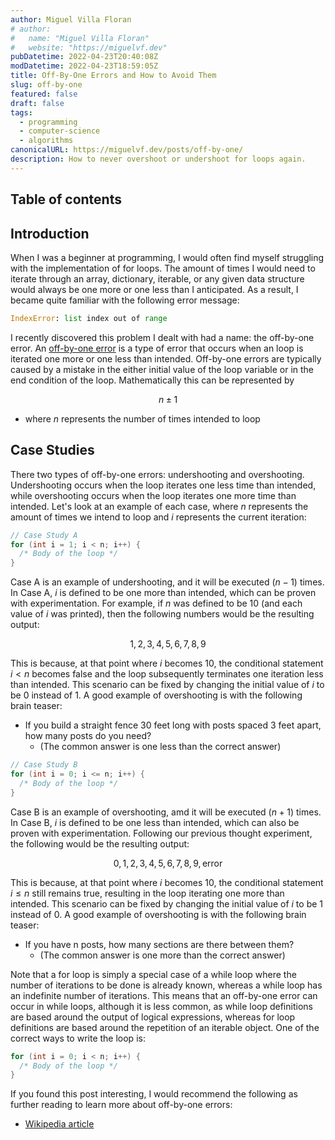 ```yaml
---
author: Miguel Villa Floran
# author:
#   name: "Miguel Villa Floran"
#   website: "https://miguelvf.dev"
pubDatetime: 2022-04-23T20:40:08Z
modDatetime: 2022-04-23T18:59:05Z
title: Off-By-One Errors and How to Avoid Them
slug: off-by-one
featured: false
draft: false
tags:
  - programming
  - computer-science
  - algorithms
canonicalURL: https://miguelvf.dev/posts/off-by-one/
description: How to never overshoot or undershoot for loops again.
---
```


## Table of contents

## Introduction

When I was a beginner at programming, I would often find myself struggling with
the implementation of for loops. The amount of times I would need to iterate
through an array, dictionary, iterable, or any given data structure would always
be one more or one less than I anticipated. As a result, I became quite familiar
with the following error message:

```python
IndexError: list index out of range
```

I recently discovered this problem I dealt with had a name: the off-by-one
error. An [off-by-one error](http://en.wikipedia.org/wiki/Off-by-one_error) is a
type of error that occurs when an loop is iterated one more or one less than
intended. Off-by-one errors are typically caused by a mistake in the either
initial value of the loop variable or in the end condition of the loop.
Mathematically this can be represented by

$$
n \pm	1
$$

- where $n$ represents the number of times intended to loop

## Case Studies

There two types of off-by-one errors: undershooting and overshooting.
Undershooting occurs when the loop iterates one less time than intended, while
overshooting occurs when the loop iterates one more time than intended. Let's
look at an example of each case, where $n$ represents the amount of times we
intend to loop and $i$ represents the current iteration:

```c
// Case Study A
for (int i = 1; i < n; i++) {
  /* Body of the loop */
}
```

Case A is an example of undershooting, and it will be executed $(n - 1)$ times.
In Case A, $i$ is defined to be one more than intended, which can be proven with
experimentation. For example, if $n$ was defined to be $10$ (and each value of
$i$ was printed), then the following numbers would be the resulting output:

$$1, 2, 3, 4, 5, 6, 7, 8, 9$$

This is because, at that point where $i$ becomes $10$, the conditional statement
$i < n$ becomes false and the loop subsequently terminates one iteration less
than intended. This scenario can be fixed by changing the initial value of $i$
to be $0$ instead of $1$. A good example of overshooting is with the following
brain teaser:

- If you build a straight fence 30 feet long with posts spaced 3 feet apart, how
  many posts do you need?
  - (The common answer is one less than the correct answer)

```c
// Case Study B
for (int i = 0; i <= n; i++) {
  /* Body of the loop */
}
```

Case B is an example of overshooting, amd it will be executed $(n + 1)$ times.
In Case B, $i$ is defined to be one less than intended, which can also be proven
with experimentation. Following our previous thought experiment, the following
would be the resulting output:

$$0, 1, 2, 3, 4, 5, 6, 7, 8, 9, \text{error}$$

This is because, at that point where $i$ becomes $10$, the conditional statement
$i \leq n$ still remains true, resulting in the loop iterating one more than
intended. This scenario can be fixed by changing the initial value of $i$ to be
$1$ instead of $0$. A good example of overshooting is with the following brain
teaser:

- If you have n posts, how many sections are there between them?
  - (The common answer is one more than the correct answer)

Note that a for loop is simply a special case of a while loop where the number
of iterations to be done is already known, whereas a while loop has an
indefinite number of iterations. This means that an off-by-one error can occur
in while loops, although it is less common, as while loop definitions are based
around the output of logical expressions, whereas for loop definitions are based
around the repetition of an iterable object. One of the correct ways to write
the loop is:

```c
for (int i = 0; i < n; i++) {
  /* Body of the loop */
}
```

If you found this post interesting, I would recommend the following as further
reading to learn more about off-by-one errors:

- [Wikipedia article](https://en.wikipedia.org/wiki/Off-by-one_error)
